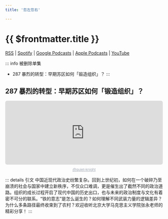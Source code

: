 ```yaml
---
title: '忽左忽右'

---
```


# {{ $frontmatter.title }}

[RSS](https://justpodmedia.com/rss/left-right.xml) | [Spotify](https://open.spotify.com/show/1Fm6RmlyY9YsqoOLMBQpxJ) | [Google Podcasts](https://podcasts.google.com/feed/aHR0cHM6Ly9qdXN0cG9kbWVkaWEuY29tL3Jzcy9sZWZ0LXJpZ2h0LnhtbA) | [Apple Podcasts](https://podcasts.apple.com/cn/podcast/%E5%BF%BD%E5%B7%A6%E5%BF%BD%E5%8F%B3/id1493503146) | [YouTube](https://www.youtube.com/@leftright2018)

::: info 被删除单集
- 287 暴烈的转型：早期苏区如何「锻造组织」？
:::

## 287 暴烈的转型：早期苏区如何「锻造组织」？

<div style="height: 228px; width: 100%;"><iframe src="https://audio.com/embed/audio/1785249819346901?theme=light"
    style="display:block; border-radius: 6px; border: none; height: 204px; width: 100%;"></iframe><a href='https://audio.com/quiet-knight' style="text-align: center; display: block; color: #A4ABB6; font-size: 12px; font-family: sans-serif; line-height: 16px; margin-top: 8px; overflow: hidden; white-space: nowrap; text-overflow: ellipsis;">@quiet-knight</a></div>

::: details 引文
中国近现代政治史纷繁复杂。回到上世纪初，如何在一个破碎乃至崩溃的社会与国家中建立新秩序，不仅众口难调，更是催生出了截然不同的政治道路。组织的成长过程开启了现代中国的历史出口，也与未来的政治制度与文化有着密不可分的联系。“铁的意志”是怎么诞生的？如何理解不同武装力量的逻辑差异？为什么多条路径最终收束到了农村？欢迎收听北京大学马克思主义学院张永老师的精彩分享！
:::
